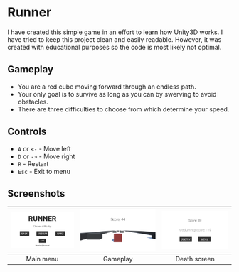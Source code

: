 # Runner
I have created this simple game in an effort to learn how Unity3D works. I have tried to keep this project clean and easily readable. However, it was created with educational purposes so the code is most likely not optimal. 

##  Gameplay
+ You are a red cube moving forward through an endless path.
+ Your only goal is to survive as long as you can by swerving to avoid obstacles.
+ There are three difficulties to choose from which determine your speed.

## Controls
+ `A` or `<-` - Move left
+ `D` or `->` - Move right
+ `R` - Restart
+ `Esc` - Exit to menu

## Screenshots
![Main menu](Screenshots/1.png) | ![Gameplay](Screenshots/2.png) | ![Death screen](Screenshots/3.png)
:---:|:---:|:---:
Main menu | Gameplay | Death screen
